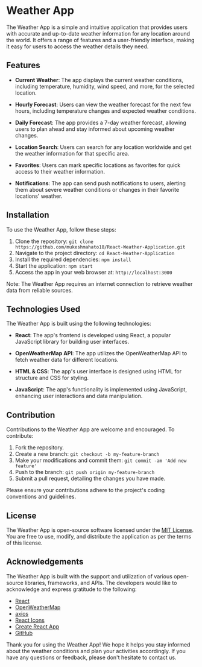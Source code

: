 # Weather App

The Weather App is a simple and intuitive application that provides users with accurate and up-to-date weather information for any location around the world. It offers a range of features and a user-friendly interface, making it easy for users to access the weather details they need.

## Features

- **Current Weather**: The app displays the current weather conditions, including temperature, humidity, wind speed, and more, for the selected location.

- **Hourly Forecast**: Users can view the weather forecast for the next few hours, including temperature changes and expected weather conditions.

- **Daily Forecast**: The app provides a 7-day weather forecast, allowing users to plan ahead and stay informed about upcoming weather changes.

- **Location Search**: Users can search for any location worldwide and get the weather information for that specific area.

- **Favorites**: Users can mark specific locations as favorites for quick access to their weather information.

- **Notifications**: The app can send push notifications to users, alerting them about severe weather conditions or changes in their favorite locations' weather.

## Installation

To use the Weather App, follow these steps:

1. Clone the repository: `git clone https://github.com/mukeshmahato18/React-Weather-Application.git`
2. Navigate to the project directory: `cd React-Weather-Application`
3. Install the required dependencies: `npm install`
4. Start the application: `npm start`
5. Access the app in your web browser at: `http://localhost:3000`

Note: The Weather App requires an internet connection to retrieve weather data from reliable sources.

## Technologies Used

The Weather App is built using the following technologies:

- **React**: The app's frontend is developed using React, a popular JavaScript library for building user interfaces.

- **OpenWeatherMap API**: The app utilizes the OpenWeatherMap API to fetch weather data for different locations.

- **HTML & CSS**: The app's user interface is designed using HTML for structure and CSS for styling.

- **JavaScript**: The app's functionality is implemented using JavaScript, enhancing user interactions and data manipulation.

## Contribution

Contributions to the Weather App are welcome and encouraged. To contribute:

1. Fork the repository.
2. Create a new branch: `git checkout -b my-feature-branch`
3. Make your modifications and commit them: `git commit -am 'Add new feature'`
4. Push to the branch: `git push origin my-feature-branch`
5. Submit a pull request, detailing the changes you have made.

Please ensure your contributions adhere to the project's coding conventions and guidelines.

## License

The Weather App is open-source software licensed under the [MIT License](https://opensource.org/licenses/MIT). You are free to use, modify, and distribute the application as per the terms of this license.

## Acknowledgements

The Weather App is built with the support and utilization of various open-source libraries, frameworks, and APIs. The developers would like to acknowledge and express gratitude to the following:

- [React](https://reactjs.org)
- [OpenWeatherMap](https://openweathermap.org)
- [axios](https://github.com/axios/axios)
- [React Icons](https://react-icons.github.io/react-icons/)
- [Create React App](https://create-react-app.dev)
- [GitHub](https://github.com)

Thank you for using the Weather App! We hope it helps you stay informed about the weather conditions and plan your activities accordingly. If you have any questions or feedback, please don't hesitate to contact us.
